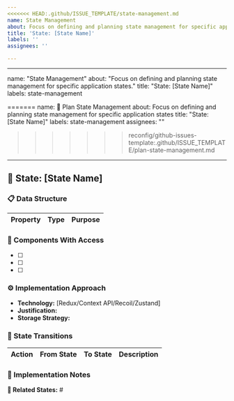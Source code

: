```yaml
---
<<<<<<< HEAD:.github/ISSUE_TEMPLATE/state-management.md
name: State Management
about: Focus on defining and planning state management for specific application states.
title: 'State: [State Name]'
labels: ''
assignees: ''

---
```


---

name: "State Management"
about: "Focus on defining and planning state management for specific application states."
title: "State: [State Name]"
labels: state-management

=======
name: 🧠 Plan State Management
about: Focus on defining and planning state management for specific application states
title: "State: [State Name]"
labels: state-management
assignees: ""
>>>>>>> reconfig/github-issues-template:.github/ISSUE_TEMPLATE/plan-state-management.md
---

## 🧠 State: [State Name]

### 📋 Data Structure

| Property | Type | Purpose |
| -------- | ---- | ------- |

<!-- Examples:
| currentUser | object | Stores logged-in user information |
| isLoading | boolean | Indicates data-fetching operation status |
| errorMessage | string | Stores error messages | -->

### 🧩 Components With Access

<!-- Examples:
- [ ] LoginFormComponent - Write access
- [ ] UserProfileComponent - Read access
- [ ] NavbarComponent - Read access for user info -->

- [ ]
- [ ]
- [ ]

### ⚙️ Implementation Approach

<!-- Example:
- **Technology:** Redux Toolkit
- **Justification:** Complex global state with many components needing access
- **Storage Strategy:** Persist user data in localStorage, keep UI state in memory -->

- **Technology:** [Redux/Context API/Recoil/Zustand]
- **Justification:**
- **Storage Strategy:**

### 🔄 State Transitions

| Action | From State | To State | Description |
| ------ | ---------- | -------- | ----------- |

<!-- Examples:
| LOGIN_REQUEST | Initial | Loading | Sets isLoading to true |
| LOGIN_SUCCESS | Loading | Authenticated | Sets currentUser and isLoading to false |
| LOGOUT | Authenticated | Initial | Clears user data | -->

### 📝 Implementation Notes

<!-- Example: Consider performance implications for large state objects. Plan for synchronization with backend. -->

**🔗 Related States:** #
